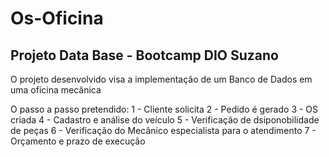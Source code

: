 # Os-Oficina
## Projeto Data Base - Bootcamp DIO Suzano


O projeto desenvolvido visa a implementação de um Banco de Dados em uma oficina mecânica

O passo a passo pretendido:
1 - Cliente solicita
2 - Pedido é gerado
3 - OS criada
4 - Cadastro e análise do veículo
5 - Verificação de dsiponobilidade de peças
6 - Verificação do Mecânico especialista para o atendimento
7 - Orçamento e prazo de execução
